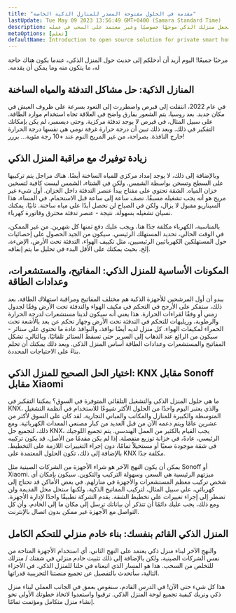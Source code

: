 ```yaml
---
title: "مقدمة في الحلول مفتوحة المصدر للمنازل الذكية الخاصة"
lastUpdate: Tue May 09 2023 13:56:49 GMT+0400 (Samara Standard Time)
description: ستتعلم كيفية دمج الحلول مفتوحة المصدر مع أجهزة ذكية رخيصة لجعل منزلك الذكي موجهًا خصوصيًا وغير معتمد على السحب في عمله.
metaOptions: [تعلم]
defaultName: Introduction to open source solution for private smart homes
---
```


<LessonImages src="smart-home-intro/open-source-private-smart-home-intro.png" imageClasses="mb full" />

<RoboAcademyText>
  مرحبًا جميعًا! اليوم أريد أن أدخلكم إلى حديث حول المنزل الذكي، عندما يكون هناك حاجة له، ما يتكون منه وما يمكن أن يقدمه.
</RoboAcademyText>

## المنازل الذكية: حل مشاكل التدفئة والمياه الساخنة

في عام 2022، انتقلت إلى قبرص واضطررت إلى التعود بسرعة على ظروف العيش في مكان جديد. بعد روسيا، يتم الشعور بفارق واضح في العلاقة تجاه استخدام موارد الطاقة. على سبيل المثال، في قبرص لا يوجد تدفئة مركزية. وحتى ديسمبر، لم يكن بإمكانك التفكير في ذلك. وبعد ذلك تبين أن درجة حرارة غرفة نومي هي نفسها درجة الحرارة خارج النافذة. بصراحة، من غير المريح النوم عند +10 رجة مئوية... بررر!

## زيادة توفيرك مع مراقبة المنزل الذكي

وبالإضافة إلى ذلك، لا يوجد إمداد مركزي للمياه الساخنة أيضًا. هناك مراجل يتم تركيبها على السطح وتسخن بواسطة الشمس. ولكن في الشتاء، الشمس ليست كافية لتسخين خزان المياه. الشقة تحتوي على مفتاح يبدأ عنصر التدفئة داخل الخزان. أول شيء غير مريح هو أنه يجب تشغيله مسبقًا. نصف ساعة إلى ساعة قبل الاستحمام. في المساء، هذا السيناريو مقبول لا يزال، ولكن في الصباح لن تحصل أبدًا على مياه ساخنة. ثانيًا، يمكنك نسيان تشغيله بسهولة. نتيجة - عنصر تدفئة محترق وفاتورة كهرباء.

بالمناسبة، الكهرباء مكلفة جدًا هنا، ويجب عليك دفع ثمنها كل شهرين. من غير الممكن، في الوقت الحالي، تحديد المستهلك الرئيسي. سيكون من الجيد الحصول على إحصائيات حول المستهلكين الكهربائيين الرئيسيين، مثل تكييف الهواء، التدفئة تحت الأرض، الإضءة، إلخ. بحيث يمكنك على الأقل البدء في تحليل ما يتم إنفاقه.

## المكونات الأساسية للمنزل الذكي: المفاتيح، والمستشعرات، وعدادات الطاقة

يبدو أن أول المرشحين للأجهزة الذكية هم مختلف المفاتيح ومراقبة استهلاك الطاقة. بعد ذلك، ستفكر على الأرجح في التحكم في مكيف الهواء والتدفئة تحت الأرض وفقًا لجدول زمني أو وفقًا لقراءات الحرارة. هذا يعني أنه سيكون لدينا مستشعرات لدرجة الحرارة والرطوبة، وريليهات للتحكم في التدفئة تحت الأرض وجهاز تحكم عن بعد بالأشعة تحت الحمراء لمكيفات الهواء. كل منزل لديه أيضًا نوافذ، والنوافذ عادة ما تحتوي على ستائر - سيكون من الرائع عند الذهاب إلى السرير حتى تسقط الستائر تلقائيًا. وبالتالي، تشكل المفاتيح والمستشعرات وعدادات الطاقة أساس المنزل الذكي. وبعد ذلك يمكنك أن تحلم بناءً على الاحتياجات المحددة.

## اختيار الحل الصحيح للمنزل الذكي: KNX مقابل Sonoff مقابل Xiaomi

ما هي حلول المنزل الذكي والتشغيل التلقائي المتوفرة في السوق؟ يمكننا التفكير في KNX، والذي يعتبر اليوم واحدًا من الحلول الأكثر شيوعًا للاستخدام في أنظمة التشغيل المتوسطة والكبيرة للمنازل والمكاتب والمباني التجارية. لقد كان على السوق لأكثر من عشرين عامًا ويتم دعمه الآن من قبل العديد من كبار مصنعي المعدات الكهربائية. ومع ذلك، لتجميع حل KNX، يجب القيام بالكثير من العمل الهندسي. يتم تجميع اللوجيك الرئيسي، عادةً، في خزانة توزيع منفصلة. إذا لم يكن مقدمًا من الأصل، قد يكون تركيبه في شقة موجودة صعبًا أو مستحيلاً تمامًا، دون إجراء التغييرات اللازمة على التخطيط. بالإضافة إلى ذلك، تكون الحلول المعتمدة على KNX مكلفة جدًا.

يمكن أن يكون النهج الآخر هو شراء الأجهزة من الشركات الصينية مثل Sonoff أو Xiaomi. ميزتهم الرئيسية هي السعر، وسهولة التركيب والتكوين. سيكون بإمكان أي شخص تركيب معظم المستشعرات والأجهزة في منازلهم. في بعض الأماكن قد تحتاج إلى كهربائي، على سبيل المثال، لتركيب المفاتيح الذكية، ولكنها ستحل محل القديمة ولن تضطر إلى إجراء تغييرات على تخطيط الشقة. يقدم الشركة تطبيقًا واحدًا لإدارة الأجهزة. ومع ذلك، يجب عليك دائمًا أن تتذكر أن بياناتك ترسل إلى مكان ما إلى الخادم، وأن كل التواصل مع الأجهزة غير ممكن بدون اتصال بالإنترنت.


## المنزل الذكي القائم بنفسك: بناء خادم منزلي للتحكم الكامل

والنهج الآخر لبناء منزل ذكي يعتمد على النهج الثاني، أي استخدام الأجهزة المتاحة من نفس الشركات الصينية، ولكن بالإضافة إلى ذلك تثبيت خادم منزلي في شقتك / منزلك للتخلص من السحب. هذا هو المسار الذي اتبعناه في حلنا للمنزل الذكي. في الأجزاء التالية، سأتحدث بالتفصيل عن تجميع منصتنا التجريبية قدراتها.

<RoboAcademyText fWeight="500">
  هذا كل شيء حتى الآن! في الدرس القادم، سنغوص بعمق في الجانب العملي لبناء منزل ذكي ونريك كيفية تجميع لوحة المنزل الذكي. ترقبوا واستعدوا لاتخاذ خطوتك الأولى نحو إنشاء منزل متكامل ومؤتمت تمامًا.
</RoboAcademyText>